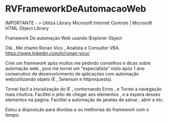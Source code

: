 # RVFrameworkDeAutomacaoWeb

IMPORTANTE - >
Utiliza Library
Microsoft Internet Controls |
Microsoft HTML Object Library

Framework De automação Web usando IExplorer Object

Olá , Me chamo Ronan Vico , Analista e Consultor VBA.
https://www.linkedin.com/in/ronan-vico/


Criei um framework após muitos me pedindo conselhos e dicas sobre automação web , pois me tornei um "especialista" nisto após 1 ano consecutivo de desenvolvimento de aplicações com automação web(utilizando objeto IE , Selenium e httprequests).


Tornei facil a inicialização do IE , contornando Erros , e Tornei a navegação mais intuitiva.
Facilitei o jeito de chegar aos elementos , e a espera desses elementos na pagina.
Facilitei a automação de janelas de salvar , abrir e etc.



Estou a disposição para dúvidas e ou melhorias do framework com o tempo.








